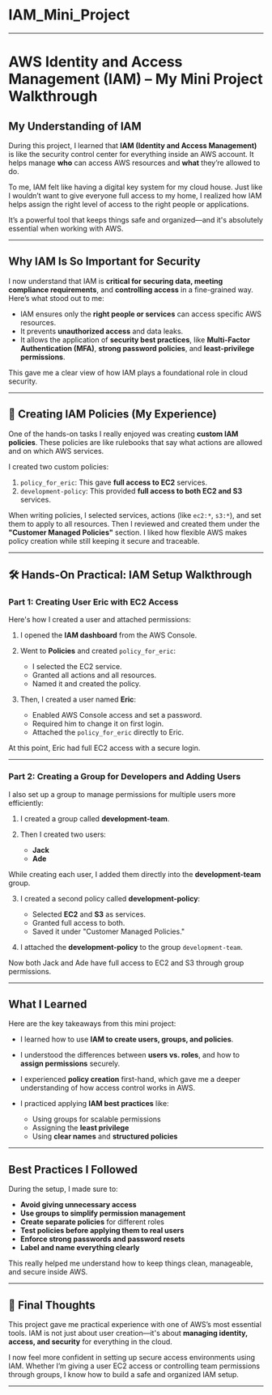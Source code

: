 # IAM_Mini_Project
---

#  AWS Identity and Access Management (IAM) – My Mini Project Walkthrough

##  **My Understanding of IAM**

During this project, I learned that **IAM (Identity and Access Management)** is like the security control center for everything inside an AWS account. It helps manage **who** can access AWS resources and **what** they’re allowed to do.

To me, IAM felt like having a digital key system for my cloud house. Just like I wouldn’t want to give everyone full access to my home, I realized how IAM helps assign the right level of access to the right people or applications.

It’s a powerful tool that keeps things safe and organized—and it's absolutely essential when working with AWS.

---

##  **Why IAM Is So Important for Security**

I now understand that IAM is **critical for securing data, meeting compliance requirements**, and **controlling access** in a fine-grained way. Here’s what stood out to me:

* IAM ensures only the **right people or services** can access specific AWS resources.
* It prevents **unauthorized access** and data leaks.
* It allows the application of **security best practices**, like **Multi-Factor Authentication (MFA)**, **strong password policies**, and **least-privilege permissions**.

This gave me a clear view of how IAM plays a foundational role in cloud security.

---

## 🧾 **Creating IAM Policies (My Experience)**

One of the hands-on tasks I really enjoyed was creating **custom IAM policies**. These policies are like rulebooks that say what actions are allowed and on which AWS services.

I created two custom policies:

1. `policy_for_eric`: This gave **full access to EC2** services.
2. `development-policy`: This provided **full access to both EC2 and S3** services.

When writing policies, I selected services, actions (like `ec2:*`, `s3:*`), and set them to apply to all resources. Then I reviewed and created them under the **"Customer Managed Policies"** section. I liked how flexible AWS makes policy creation while still keeping it secure and traceable.

---

## 🛠️ **Hands-On Practical: IAM Setup Walkthrough**

### **Part 1: Creating User Eric with EC2 Access**

Here's how I created a user and attached permissions:

1. I opened the **IAM dashboard** from the AWS Console.

2. Went to **Policies** and created `policy_for_eric`:

   * I selected the EC2 service.
   * Granted all actions and all resources.
   * Named it and created the policy.

3. Then, I created a user named **Eric**:

   * Enabled AWS Console access and set a password.
   * Required him to change it on first login.
   * Attached the `policy_for_eric` directly to Eric.

 At this point, Eric had full EC2 access with a secure login.

---

### **Part 2: Creating a Group for Developers and Adding Users**

I also set up a group to manage permissions for multiple users more efficiently:

1. I created a group called **development-team**.
2. Then I created two users:

   * **Jack**
   * **Ade**

While creating each user, I added them directly into the **development-team** group.

3. I created a second policy called **development-policy**:

   * Selected **EC2** and **S3** as services.
   * Granted full access to both.
   * Saved it under "Customer Managed Policies."

4. I attached the **development-policy** to the group `development-team`.

 Now both Jack and Ade have full access to EC2 and S3 through group permissions.

---

##  **What I Learned**

Here are the key takeaways from this mini project:

* I learned how to use **IAM to create users, groups, and policies**.
* I understood the differences between **users vs. roles**, and how to **assign permissions** securely.
* I experienced **policy creation** first-hand, which gave me a deeper understanding of how access control works in AWS.
* I practiced applying **IAM best practices** like:

  * Using groups for scalable permissions
  * Assigning the **least privilege**
  * Using **clear names** and **structured policies**

---

##  **Best Practices I Followed**

During the setup, I made sure to:

*  **Avoid giving unnecessary access**
*  **Use groups to simplify permission management**
*  **Create separate policies** for different roles
*  **Test policies before applying them to real users**
*  **Enforce strong passwords and password resets**
*  **Label and name everything clearly**

This really helped me understand how to keep things clean, manageable, and secure inside AWS.

---

## 🧾 **Final Thoughts**

This project gave me practical experience with one of AWS’s most essential tools. IAM is not just about user creation—it's about **managing identity, access, and security** for everything in the cloud.

I now feel more confident in setting up secure access environments using IAM. Whether I’m giving a user EC2 access or controlling team permissions through groups, I know how to build a safe and organized IAM setup.

---

